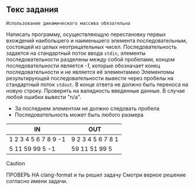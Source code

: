 ## Текс задания

`Использование динамического массива обязательна`

Написать программу, осуществляющую перестановку первых вхождений наибольшего
и наименьшего элемента последовательным, состоящей из целых неотрицательных чисел.
Последовательность задается на стандартный поток ввода `stdin`, элементы последовательности
разделены между собой пробелами, концом последовательности является *-1*, которые обозначает
конец последовательности  и не является её элементамию Элементомы результирующей последовательности вывести через пробелы на стандартный поток `stdout`. В конце ответа не должно быть переноса на новую строку. Проверить на валидность
введенные данные. В случае любой ошибки вывести "n/a".

- За последнем элементом не должно следовать пробела
- Последовательность может быть любого размера

|IN|OUT|
|-------------------|-----------------|
|1 2 3 4 5 6 7 8 9 -1|9 2 3 4 5 6 7 8 1|
|5 11 59 99 5 -1| 59 11 51 99 5|



> [!CAUTION]
> ПРОВЕРЬ НА clang-format и ты решил задачу
> Смотри верное решение согласно имени задачи.
